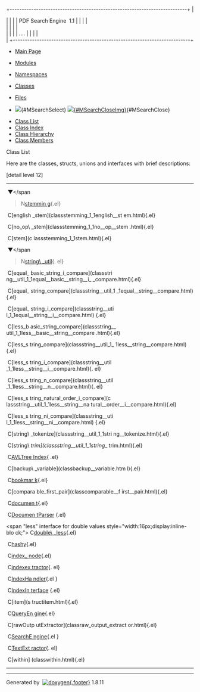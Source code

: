 <div id="top">

<div id="titlearea">

+--------------------------------------------------------------------------+
| <div id="projectname">                                                   |
|                                                                          |
| PDF Search Engine  <span id="projectnumber">1.1</span>                   |
|                                                                          |
| </div>                                                                   |
|                                                                          |
| <div id="projectbrief">                                                  |
|                                                                          |
| ....                                                                     |
|                                                                          |
| </div>                                                                   |
+--------------------------------------------------------------------------+

</div>

<div id="navrow1" class="tabs">

-   [<span>Main Page</span>](index.html)
-   [<span>Modules</span>](modules.html)
-   [<span>Namespaces</span>](namespaces.html)
-   [<span>Classes</span>](annotated.html)
-   [<span>Files</span>](files.html)
-   <div id="MSearchBox" class="MSearchBoxInactive">

    <span class="left"> ![](search/mag_sel.png){#MSearchSelect}
    </span><span class="right">
    [![](search/close.png){#MSearchCloseImg}](javascript:searchBox.CloseResultsWindow()){#MSearchClose}
    </span>

    </div>

</div>

<div id="navrow2" class="tabs2">

-   [<span>Class List</span>](annotated.html)
-   [<span>Class Index</span>](classes.html)
-   [<span>Class Hierarchy</span>](inherits.html)
-   [<span>Class Members</span>](functions.html)

</div>

</div>

<div id="MSearchSelectWindow"
onmouseover="return searchBox.OnSearchSelectShow()"
onmouseout="return searchBox.OnSearchSelectHide()"
onkeydown="return searchBox.OnSearchSelectKey(event)">

</div>

<div id="MSearchResultsWindow">

</div>

<div class="header">

<div class="headertitle">

<div class="title">

Class List

</div>

</div>

</div>

<div class="contents">

<div class="textblock">

Here are the classes, structs, unions and interfaces with brief
descriptions:

</div>

<div class="directory">

<div class="levels">

\[detail level <span onclick="javascript:toggleLevel(1);">1</span><span
onclick="javascript:toggleLevel(2);">2</span>\]

</div>

  ------------------------------------ ------------------------------------
  <span                                Namespace for stemming classes
  style="width:0px;display:inline-bloc 
  k;"> </span><span                    
  id="arr_0_" class="arrow"            
  onclick="toggleFolder('0_')">▼</span 
  ><span                               
  class="icona"><span                  
  class="icon">N</span></span>[stemmin 
  g](namespacestemming.html){.el}      

  <span                                English stemmer
  style="width:32px;display:inline-blo 
  ck;"> </span><span                   
  class="icona"><span                  
  class="icon">C</span></span>[english 
  \_stem](classstemming_1_1english__st 
  em.html){.el}                        

  <span                                
  style="width:32px;display:inline-blo 
  ck;"> </span><span                   
  class="icona"><span                  
  class="icon">C</span></span>[no\_op\ 
  _stem](classstemming_1_1no__op__stem 
  .html){.el}                          

  <span                                The base class for language-specific
  style="width:32px;display:inline-blo stemmers
  ck;"> </span><span                   
  class="icona"><span                  
  class="icon">C</span></span>[stem](c 
  lassstemming_1_1stem.html){.el}      

  <span                                
  style="width:0px;display:inline-bloc 
  k;"> </span><span                    
  id="arr_1_" class="arrow"            
  onclick="toggleFolder('1_')">▼</span 
  ><span                               
  class="icona"><span                  
  class="icon">N</span></span>[string\ 
  _util](namespacestring__util.html){. 
  el}                                  

  <span                                
  style="width:32px;display:inline-blo 
  ck;"> </span><span                   
  class="icona"><span                  
  class="icon">C</span></span>[equal\_ 
  basic\_string\_i\_compare](classstri 
  ng__util_1_1equal__basic__string__i_ 
  _compare.html){.el}                  

  <span                                
  style="width:32px;display:inline-blo 
  ck;"> </span><span                   
  class="icona"><span                  
  class="icon">C</span></span>[equal\_ 
  string\_compare](classstring__util_1 
  _1equal__string__compare.html){.el}  

  <span                                
  style="width:32px;display:inline-blo 
  ck;"> </span><span                   
  class="icona"><span                  
  class="icon">C</span></span>[equal\_ 
  string\_i\_compare](classstring__uti 
  l_1_1equal__string__i__compare.html) 
  {.el}                                

  <span                                
  style="width:32px;display:inline-blo 
  ck;"> </span><span                   
  class="icona"><span                  
  class="icon">C</span></span>[less\_b 
  asic\_string\_compare](classstring__ 
  util_1_1less__basic__string__compare 
  .html){.el}                          

  <span                                
  style="width:32px;display:inline-blo 
  ck;"> </span><span                   
  class="icona"><span                  
  class="icon">C</span></span>[less\_s 
  tring\_compare](classstring__util_1_ 
  1less__string__compare.html){.el}    

  <span                                
  style="width:32px;display:inline-blo 
  ck;"> </span><span                   
  class="icona"><span                  
  class="icon">C</span></span>[less\_s 
  tring\_i\_compare](classstring__util 
  _1_1less__string__i__compare.html){. 
  el}                                  

  <span                                
  style="width:32px;display:inline-blo 
  ck;"> </span><span                   
  class="icona"><span                  
  class="icon">C</span></span>[less\_s 
  tring\_n\_compare](classstring__util 
  _1_1less__string__n__compare.html){. 
  el}                                  

  <span                                
  style="width:32px;display:inline-blo 
  ck;"> </span><span                   
  class="icona"><span                  
  class="icon">C</span></span>[less\_s 
  tring\_natural\_order\_i\_compare](c 
  lassstring__util_1_1less__string__na 
  tural__order__i__compare.html){.el}  

  <span                                
  style="width:32px;display:inline-blo 
  ck;"> </span><span                   
  class="icona"><span                  
  class="icon">C</span></span>[less\_s 
  tring\_ni\_compare](classstring__uti 
  l_1_1less__string__ni__compare.html) 
  {.el}                                

  <span                                Tokenizes a string using a set of
  style="width:32px;display:inline-blo delimiters
  ck;"> </span><span                   
  class="icona"><span                  
  class="icon">C</span></span>[string\ 
  _tokenize](classstring__util_1_1stri 
  ng__tokenize.html){.el}              

  <span                                Trims whitespace from around a
  style="width:32px;display:inline-blo string
  ck;"> </span><span                   
  class="icona"><span                  
  class="icon">C</span></span>[string\ 
  _trim](classstring__util_1_1string__ 
  trim.html){.el}                      

  <span                                
  style="width:16px;display:inline-blo 
  ck;"> </span><span                   
  class="icona"><span                  
  class="icon">C</span></span>[AVLTree 
  Index](class_a_v_l_tree_index.html){ 
  .el}                                 

  <span                                Class that remembers its original
  style="width:16px;display:inline-blo value from construction
  ck;"> </span><span                   
  class="icona"><span                  
  class="icon">C</span></span>[backup\ 
  _variable](classbackup__variable.htm 
  l){.el}                              

  <span                                
  style="width:16px;display:inline-blo 
  ck;"> </span><span                   
  class="icona"><span                  
  class="icon">C</span></span>[bookmar 
  k](structbookmark.html){.el}         

  <span                                Pair interface that compares on the
  style="width:16px;display:inline-blo first item
  ck;"> </span><span                   
  class="icona"><span                  
  class="icon">C</span></span>[compara 
  ble\_first\_pair](classcomparable__f 
  irst__pair.html){.el}                

  <span                                
  style="width:16px;display:inline-blo 
  ck;"> </span><span                   
  class="icona"><span                  
  class="icon">C</span></span>[documen 
  t](structdocument.html){.el}         

  <span                                
  style="width:16px;display:inline-blo 
  ck;"> </span><span                   
  class="icona"><span                  
  class="icon">C</span></span>[Documen 
  tParser](class_document_parser.html) 
  {.el}                                

  <span                                "less" interface for double values
  style="width:16px;display:inline-blo 
  ck;"> </span><span                   
  class="icona"><span                  
  class="icon">C</span></span>[double\ 
  _less](classdouble__less.html){.el}  

  <span                                
  style="width:16px;display:inline-blo 
  ck;"> </span><span                   
  class="icona"><span                  
  class="icon">C</span></span>[hashy]( 
  classhashy.html){.el}                

  <span                                
  style="width:16px;display:inline-blo 
  ck;"> </span><span                   
  class="icona"><span                  
  class="icon">C</span></span>[index\_ 
  node](structindex__node.html){.el}   

  <span                                
  style="width:16px;display:inline-blo 
  ck;"> </span><span                   
  class="icona"><span                  
  class="icon">C</span></span>[indexex 
  tractor](classindexextractor.html){. 
  el}                                  

  <span                                
  style="width:16px;display:inline-blo 
  ck;"> </span><span                   
  class="icona"><span                  
  class="icon">C</span></span>[IndexHa 
  ndler](class_index_handler.html){.el 
  }                                    

  <span                                
  style="width:16px;display:inline-blo 
  ck;"> </span><span                   
  class="icona"><span                  
  class="icon">C</span></span>[IndexIn 
  terface](class_index_interface.html) 
  {.el}                                

  <span                                
  style="width:16px;display:inline-blo 
  ck;"> </span><span                   
  class="icona"><span                  
  class="icon">C</span></span>[item](s 
  tructitem.html){.el}                 

  <span                                
  style="width:16px;display:inline-blo 
  ck;"> </span><span                   
  class="icona"><span                  
  class="icon">C</span></span>[QueryEn 
  gine](class_query_engine.html){.el}  

  <span                                
  style="width:16px;display:inline-blo 
  ck;"> </span><span                   
  class="icona"><span                  
  class="icon">C</span></span>[rawOutp 
  utExtractor](classraw_output_extract 
  or.html){.el}                        

  <span                                
  style="width:16px;display:inline-blo 
  ck;"> </span><span                   
  class="icona"><span                  
  class="icon">C</span></span>[SearchE 
  ngine](class_search_engine.html){.el 
  }                                    

  <span                                
  style="width:16px;display:inline-blo 
  ck;"> </span><span                   
  class="icona"><span                  
  class="icon">C</span></span>[TextExt 
  ractor](class_text_extractor.html){. 
  el}                                  

  <span                                Determines if a value is within a
  style="width:16px;display:inline-blo given range
  ck;"> </span><span                   
  class="icona"><span                  
  class="icon">C</span></span>[within] 
  (classwithin.html){.el}              
  ------------------------------------ ------------------------------------

</div>

</div>

------------------------------------------------------------------------

Generated by
 [![doxygen](doxygen.png){.footer}](http://www.doxygen.org/index.html)
1.8.11
